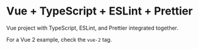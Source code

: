 # Vue + TypeScript + ESLint + Prettier

Vue project with TypeScript, ESLint, and Prettier integrated together.

For a Vue 2 example, check the `vue-2` tag.
